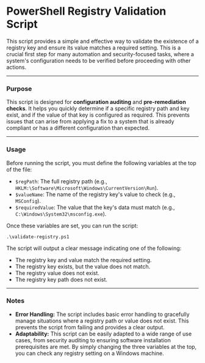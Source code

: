 # PowerShell Registry Validation Script

This script provides a simple and effective way to validate the existence of a registry key and ensure its value matches a required setting. This is a crucial first step for many automation and security-focused tasks, where a system's configuration needs to be verified before proceeding with other actions.

---

### Purpose

This script is designed for **configuration auditing** and **pre-remediation checks**. It helps you quickly determine if a specific registry path and key exist, and if the value of that key is configured as required. This prevents issues that can arise from applying a fix to a system that is already compliant or has a different configuration than expected.

---

### Usage

Before running the script, you must define the following variables at the top of the file:

* `$regPath`: The full registry path (e.g., `HKLM:\Software\Microsoft\Windows\CurrentVersion\Run`).
* `$valueName`: The name of the registry key's value to check (e.g., `MSConfig`).
* `$requiredValue`: The value that the key's data must match (e.g., `C:\Windows\System32\msconfig.exe`).

Once these variables are set, you can run the script:

```
.\validate-registry.ps1
```

The script will output a clear message indicating one of the following:

* The registry key and value match the required setting.
* The registry key exists, but the value does not match.
* The registry value does not exist.
* The registry key path does not exist.

---

### Notes

* **Error Handling:** The script includes basic error handling to gracefully manage situations where a registry path or value does not exist. This prevents the script from failing and provides a clear output.
* **Adaptability:** This script can be easily adapted to a wide range of use cases, from security auditing to ensuring software installation prerequisites are met. By simply changing the three variables at the top, you can check any registry setting on a Windows machine.
